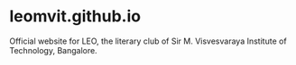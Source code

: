 # leomvit.github.io
Official website for LEO, the literary club of Sir M. Visvesvaraya Institute of Technology, Bangalore.
